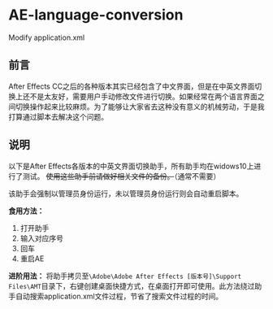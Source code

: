 # AE-language-conversion
Modify application.xml

前言
--

After Effects CC之后的各种版本其实已经包含了中文界面，但是在中英文界面切换上还不是太友好，需要用户手动修改文件进行切换。如果经常在两个语言界面之间切换操作起来比较麻烦。为了能够让大家省去这种没有意义的机械劳动，于是我打算通过脚本去解决这个问题。

说明
--

以下是After Effects各版本的中英文界面切换助手，所有助手均在widows10上进行了测试。
<del>使用这些助手前请做好相关文件的备份。</del>（通常不需要）

该助手会强制以管理员身份运行，未以管理员身份运行则会自动重启脚本。

**食用方法：**
 1. 打开助手
 2. 输入对应序号
 3. 回车
 4. 重启AE

**进阶用法：**
将助手拷贝至`\Adobe\Adobe After Effects [版本号]\Support Files\AMT`目录下，右键创建桌面快捷方式，在桌面打开即可使用。此方法绕过助手自动搜索application.xml文件过程，节省了搜索文件过程的时间。
